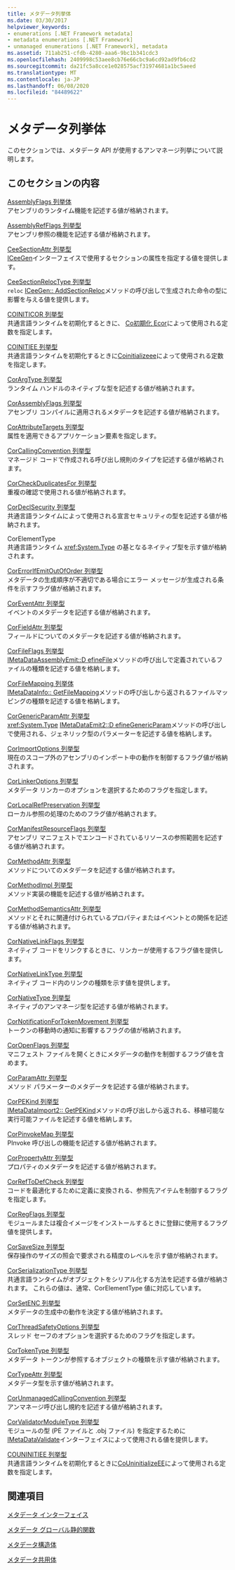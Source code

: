 ```yaml
---
title: メタデータ列挙体
ms.date: 03/30/2017
helpviewer_keywords:
- enumerations [.NET Framework metadata]
- metadata enumerations [.NET Framework]
- unmanaged enumerations [.NET Framework], metadata
ms.assetid: 711ab251-cfdb-4280-aaa6-9bc1b341cdc3
ms.openlocfilehash: 2409998c53aee8cb76e66cbc9a6cd92ad9fb6cd2
ms.sourcegitcommit: da21fc5a8cce1e028575acf31974681a1bc5aeed
ms.translationtype: MT
ms.contentlocale: ja-JP
ms.lasthandoff: 06/08/2020
ms.locfileid: "84489622"
---
```

# <a name="metadata-enumerations"></a>メタデータ列挙体
このセクションでは、メタデータ API が使用するアンマネージ列挙について説明します。  
  
## <a name="in-this-section"></a>このセクションの内容  
 [AssemblyFlags 列挙体](assemblyflags-enumeration.md)  
 アセンブリのランタイム機能を記述する値が格納されます。  
  
 [AssemblyRefFlags 列挙型](assemblyrefflags-enumeration.md)  
 アセンブリ参照の機能を記述する値が格納されます。  
  
 [CeeSectionAttr 列挙型](ceesectionattr-enumeration.md)  
 [ICeeGen](iceegen-interface.md)インターフェイスで使用するセクションの属性を指定する値を提供します。  
  
 [CeeSectionRelocType 列挙型](ceesectionreloctype-enumeration.md)  
 `reloc` [ICeeGen:: AddSectionReloc](iceegen-addsectionreloc-method.md)メソッドの呼び出しで生成された命令の型に影響を与える値を提供します。  
  
 [COINITICOR 列挙型](coiniticor-enumeration.md)  
 共通言語ランタイムを初期化するときに、 [Co初期化 Ecor](../hosting/coinitializecor-function.md)によって使用される定数を指定します。  
  
 [COINITIEE 列挙型](coinitiee-enumeration.md)  
 共通言語ランタイムを初期化するときに[Coinitializeee](../hosting/coinitializeee-function.md)によって使用される定数を指定します。  
  
 [CorArgType 列挙型](corargtype-enumeration.md)  
 ランタイム ハンドルのネイティブな型を記述する値が格納されます。  
  
 [CorAssemblyFlags 列挙型](corassemblyflags-enumeration.md)  
 アセンブリ コンパイルに適用されるメタデータを記述する値が格納されます。  
  
 [CorAttributeTargets 列挙型](corattributetargets-enumeration.md)  
 属性を適用できるアプリケーション要素を指定します。  
  
 [CorCallingConvention 列挙型](corcallingconvention-enumeration.md)  
 マネージド コードで作成される呼び出し規則のタイプを記述する値が格納されます。  
  
 [CorCheckDuplicatesFor 列挙型](corcheckduplicatesfor-enumeration.md)  
 重複の確認で使用される値が格納されます。  
  
 [CorDeclSecurity 列挙型](cordeclsecurity-enumeration.md)  
 共通言語ランタイムによって使用される宣言セキュリティの型を記述する値が格納されます。  
  
 CorElementType  
 共通言語ランタイム <xref:System.Type> の基となるネイティブ型を示す値が格納されます。  
  
 [CorErrorIfEmitOutOfOrder 列挙型](corerrorifemitoutoforder-enumeration.md)  
 メタデータの生成順序が不適切である場合にエラー メッセージが生成される条件を示すフラグ値が格納されます。  
  
 [CorEventAttr 列挙型](coreventattr-enumeration.md)  
 イベントのメタデータを記述する値が格納されます。  
  
 [CorFieldAttr 列挙型](corfieldattr-enumeration.md)  
 フィールドについてのメタデータを記述する値が格納されます。  
  
 [CorFileFlags 列挙型](corfileflags-enumeration.md)  
 [IMetaDataAssemblyEmit::D efineFile](imetadataassemblyemit-definefile-method.md)メソッドの呼び出しで定義されているファイルの種類を記述する値を格納します。  
  
 [CorFileMapping 列挙体](corfilemapping-enumeration.md)  
 [IMetaDataInfo:: GetFileMapping](imetadatainfo-getfilemapping-method.md)メソッドの呼び出しから返されるファイルマッピングの種類を記述する値を格納します。  
  
 [CorGenericParamAttr 列挙型](corgenericparamattr-enumeration.md)  
 <xref:System.Type> [IMetaDataEmit2::D efineGenericParam](imetadataemit2-definegenericparam-method.md)メソッドの呼び出しで使用される、ジェネリック型のパラメーターを記述する値を格納します。  
  
 [CorImportOptions 列挙型](corimportoptions-enumeration.md)  
 現在のスコープ外のアセンブリのインポート中の動作を制御するフラグ値が格納されます。  
  
 [CorLinkerOptions 列挙型](corlinkeroptions-enumeration.md)  
 メタデータ リンカーのオプションを選択するためのフラグを指定します。  
  
 [CorLocalRefPreservation 列挙型](corlocalrefpreservation-enumeration.md)  
 ローカル参照の処理のためのフラグ値が格納されます。  
  
 [CorManifestResourceFlags 列挙型](cormanifestresourceflags-enumeration.md)  
 アセンブリ マニフェストでエンコードされているリソースの参照範囲を記述する値が格納されます。  
  
 [CorMethodAttr 列挙型](cormethodattr-enumeration.md)  
 メソッドについてのメタデータを記述する値が格納されます。  
  
 [CorMethodImpl 列挙型](cormethodimpl-enumeration.md)  
 メソッド実装の機能を記述する値が格納されます。  
  
 [CorMethodSemanticsAttr 列挙型](cormethodsemanticsattr-enumeration.md)  
 メソッドとそれに関連付けられているプロパティまたはイベントとの関係を記述する値が格納されます。  
  
 [CorNativeLinkFlags 列挙型](cornativelinkflags-enumeration.md)  
 ネイティブ コードをリンクするときに、リンカーが使用するフラグ値を提供します。  
  
 [CorNativeLinkType 列挙型](cornativelinktype-enumeration.md)  
 ネイティブ コード内のリンクの種類を示す値を提供します。  
  
 [CorNativeType 列挙型](cornativetype-enumeration.md)  
 ネイティブのアンマネージ型を記述する値が格納されます。  
  
 [CorNotificationForTokenMovement 列挙型](cornotificationfortokenmovement-enumeration.md)  
 トークンの移動時の通知に影響するフラグの値が格納されます。  
  
 [CorOpenFlags 列挙型](coropenflags-enumeration.md)  
 マニフェスト ファイルを開くときにメタデータの動作を制御するフラグ値を含めます。  
  
 [CorParamAttr 列挙型](corparamattr-enumeration.md)  
 メソッド パラメーターのメタデータを記述する値が格納されます。  
  
 [CorPEKind 列挙型](corpekind-enumeration.md)  
 [IMetaDataImport2:: GetPEKind](imetadataimport2-getpekind-method.md)メソッドの呼び出しから返される、移植可能な実行可能ファイルを記述する値を格納します。  
  
 [CorPinvokeMap 列挙型](corpinvokemap-enumeration.md)  
 PInvoke 呼び出しの機能を記述する値が格納されます。  
  
 [CorPropertyAttr 列挙型](corpropertyattr-enumeration.md)  
 プロパティのメタデータを記述する値が格納されます。  
  
 [CorRefToDefCheck 列挙型](correftodefcheck-enumeration.md)  
 コードを最適化するために定義に変換される、参照先アイテムを制御するフラグを指定します。  
  
 [CorRegFlags 列挙型](corregflags-enumeration.md)  
 モジュールまたは複合イメージをインストールするときに登録に使用するフラグ値を提供します。  
  
 [CorSaveSize 列挙型](corsavesize-enumeration.md)  
 保存操作のサイズの照会で要求される精度のレベルを示す値が格納されます。  
  
 [CorSerializationType 列挙型](corserializationtype-enumeration.md)  
 共通言語ランタイムがオブジェクトをシリアル化する方法を記述する値が格納されます。 これらの値は、通常、CorElementType 値に対応しています。  
  
 [CorSetENC 列挙型](corsetenc-enumeration.md)  
 メタデータの生成中の動作を決定する値が格納されます。  
  
 [CorThreadSafetyOptions 列挙型](corthreadsafetyoptions-enumeration.md)  
 スレッド セーフのオプションを選択するためのフラグを指定します。  
  
 [CorTokenType 列挙型](cortokentype-enumeration.md)  
 メタデータ トークンが参照するオブジェクトの種類を示す値が格納されます。  
  
 [CorTypeAttr 列挙型](cortypeattr-enumeration.md)  
 メタデータ型を示す値が格納されます。  
  
 [CorUnmanagedCallingConvention 列挙型](corunmanagedcallingconvention-enumeration.md)  
 アンマネージ呼び出し規約を記述する値が格納されます。  
  
 [CorValidatorModuleType 列挙型](corvalidatormoduletype-enumeration.md)  
 モジュールの型 (PE ファイルと .obj ファイル) を指定するために[IMetaDataValidate](imetadatavalidate-interface.md)インターフェイスによって使用される値を提供します。  
  
 [COUNINITIEE 列挙型](couninitiee-enumeration.md)  
 共通言語ランタイムを初期化するときに[CoUninitializeEE](../hosting/couninitializeee-function.md)によって使用される定数を指定します。  
  
## <a name="related-sections"></a>関連項目  
 [メタデータ インターフェイス](metadata-interfaces.md)  
  
 [メタデータ グローバル静的関数](metadata-global-static-functions.md)  
  
 [メタデータ構造体](metadata-structures.md)  
  
 [メタデータ共用体](metadata-unions.md)
